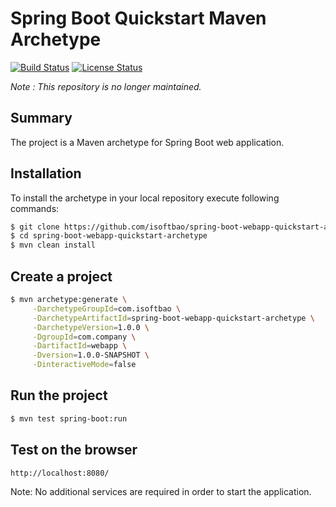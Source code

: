 Spring Boot Quickstart Maven Archetype
=========================================

[![Build Status](https://github.com/isoftbao/spring-boot-webapp-quickstart-archetype.svg?branch=master)](https://github.com/isoftbao/spring-boot-webapp-quickstart-archetype)
[![License Status](https://img.shields.io/badge/license-MIT-blue.svg)](https://raw.githubusercontent.com/isoftbao/spring-boot-webapp-quickstart-archetype/master/LICENSE)

*Note : This repository is no longer maintained.*

Summary
-------
The project is a Maven archetype for Spring Boot web application.

Installation
------------

To install the archetype in your local repository execute following commands:

```sh
$ git clone https://github.com/isoftbao/spring-boot-webapp-quickstart-archetype.git
$ cd spring-boot-webapp-quickstart-archetype
$ mvn clean install
```

Create a project
----------------

```sh
$ mvn archetype:generate \
     -DarchetypeGroupId=com.isoftbao \
     -DarchetypeArtifactId=spring-boot-webapp-quickstart-archetype \
     -DarchetypeVersion=1.0.0 \
     -DgroupId=com.company \
     -DartifactId=webapp \
     -Dversion=1.0.0-SNAPSHOT \
     -DinteractiveMode=false
```

Run the project
----------------

```sh
$ mvn test spring-boot:run
```

Test on the browser
-------------------

```sh
http://localhost:8080/
```

Note: No additional services are required in order to start the application.
